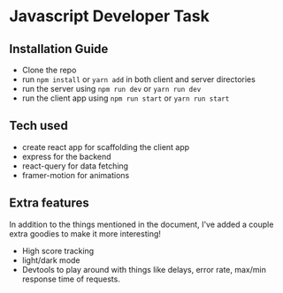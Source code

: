 # Javascript Developer Task

## Installation Guide

- Clone the repo
- run `npm install` or `yarn add` in both client and server directories
- run the server using `npm run dev` or `yarn run dev`
- run the client app using `npm run start` or `yarn run start`

## Tech used

- create react app for scaffolding the client app
- express for the backend
- react-query for data fetching
- framer-motion for animations

## Extra features

In addition to the things mentioned in the document, I've added a couple extra goodies to make it more interesting!

- High score tracking
- light/dark mode
- Devtools to play around with things like delays, error rate, max/min response time of requests.
